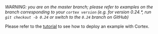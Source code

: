 _WARNING: you are on the master branch; please refer to examples on the branch corresponding to your `cortex version` (e.g. for version 0.24.*, run `git checkout -b 0.24` or switch to the `0.24` branch on GitHub)_

Please refer to the [tutorial](https://docs.cortex.dev/text-generator) to see how to deploy an example with Cortex.
